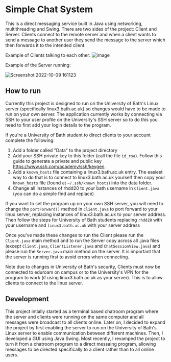 # Simple Chat System
This is a direct messaging service built in Java using networking, multithreading and Swing. There are two sides of the project: Client and Server. Clients connect to the remote server and when a client wants to send a message to another user they send the message to the server which then forwards it to the intended client.

Example of Clients talking to each other:
![image](https://user-images.githubusercontent.com/43008203/194764443-a60fe0ef-b804-4bdd-b88a-c28c76e1bc3d.png)

Example of the Server running: 

![Screenshot 2022-10-09 161123](https://user-images.githubusercontent.com/43008203/194764568-acde80ee-f308-4bb0-a82f-d1bb2a3da0fa.png)


## How to run
Currently this project is designed to run on the University of Bath's Linux server (specifically linux3.bath.ac.uk) so changes would have to be made to run on your own server. The application currently works by connecting via SSH to your user profile on the University's SSH server so to do this you need to first add your login details to the program.

If you're a University of Bath student to direct clients to your account complete the following:
1. Add a folder called "Data" to the project directory 
2. Add your SSH private key to this folder (call the file `id_rsa`). Follow this guide to generate a private and public key https://www.ssh.com/academy/ssh/keygen. 
3. Add a `known_hosts` file containing a linux3.bath.ac.uk entry. The easiest way to do that is to connect to linux3.bath.ac.uk yourself then copy your `known_hosts` file (found at `~/.ssh/known_hosts`) into the data folder. 
5. Change all instances of rhdd20 to your bath username in `Client.java` (you can do a simple find and replace)

If you want to set the program up on your own SSH server, you will need to change the `portForward()` method in `Client.java` to port forward to your linux server, replacing instances of linux3.bath.ac.uk to your server address. Then follow the steps for University of Bath students replacing `rhdd20` with your username and `linux3.bath.ac.uk` with your server address

Once you've made these changes to run the Client please run the `Client.java` main method and to run the Server copy across all .java files (except `Client.java`, `ClientListener.java` and `ChatSessionView.java`) and please run the `Server.java` main method on the server. It is important that the server is running first to avoid errors when connecting.

Note due to changes in University of Bath's security, Clients must now be connected to eduroam on campus or to the University's VPN for the program to work (if using linux3.bath.ac.uk as your server). This is to allow clients to connect to the linux server.

## Development
This project intially started as a terminal based chatroom program where the server and clients were running on the same computer and all messages were broadcast to all clients online. Later on, I decided to expand the project by first enabling the server to run on the University of Bath's Linux server to enable communication between different machines. Then, I developed a GUI using Java Swing. Most recently, I revamped the project to turn it from a chatroom program to a direct messaing program, allowing messages to be directed specifically to a client rather than to all online users.  
